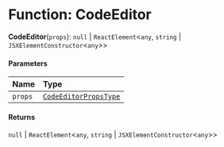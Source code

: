 # Function: CodeEditor

**CodeEditor**(`props`): `null` | `ReactElement`<`any`, `string` | `JSXElementConstructor`<`any`>>

#### Parameters

| Name | Type |
| :------ | :------ |
| `props` | [`CodeEditorPropsType`](/en/auto-docs/form-materials/interfaces/CodeEditorPropsType.md) |

#### Returns

`null` | `ReactElement`<`any`, `string` | `JSXElementConstructor`<`any`>>
